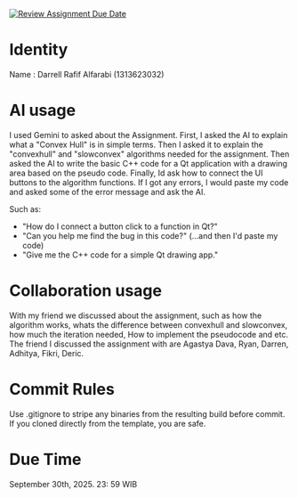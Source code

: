 [![Review Assignment Due Date](https://classroom.github.com/assets/deadline-readme-button-22041afd0340ce965d47ae6ef1cefeee28c7c493a6346c4f15d667ab976d596c.svg)](https://classroom.github.com/a/T_SwjO2j)
# Identity
Name : Darrell Rafif Alfarabi (1313623032)

# AI usage
I used Gemini to asked about the Assignment. First, I asked the AI to explain what a "Convex Hull" is in simple terms. Then I asked it to explain the "convexhull" and "slowconvex" algorithms needed for the assignment. Then asked the AI to write the basic C++ code for a Qt application with a drawing area based on the pseudo code. Finally, Id ask how to connect the UI buttons to the algorithm functions. If I got any errors, I would paste my code and asked some of the error message and ask the AI.

Such as:
- "How do I connect a button click to a function in Qt?"
- "Can you help me find the bug in this code?" (...and then I'd paste my code)
- "Give me the C++ code for a simple Qt drawing app."

# Collaboration usage
With my friend we discussed about the assignment, such as how the algorithm works, whats the difference between convexhull and slowconvex, how much the iteration needed, How to implement the pseudocode and etc. The friend I discussed the assignment with are Agastya Dava, Ryan, Darren, Adhitya, Fikri, Deric.

# Commit Rules
Use .gitignore to stripe any binaries from the resulting build before commit.  If you cloned directly from the template, you are safe. 

# Due Time
September 30th, 2025. 23: 59 WIB
